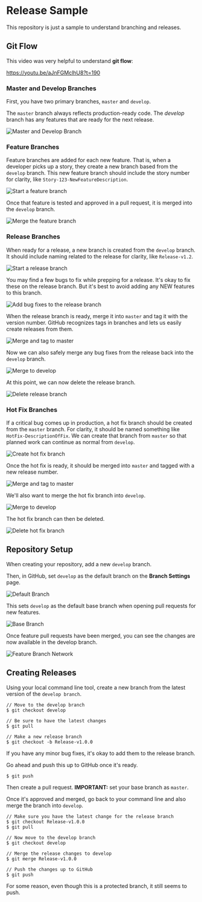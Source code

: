 # Release Sample
This repository is just a sample to understand branching and releases.

## Git Flow

This video was very helpful to understand **git flow**:

https://youtu.be/aJnFGMclhU8?t=190

### Master and Develop Branches

First, you have two primary branches, `master` and `develop`.

The `master` branch always reflects production-ready code. The _develop_ branch has any features that are ready for the next release.

![Master and Develop Branch][01]

### Feature Branches

Feature branches are added for each new feature. That is, when a developer picks up a story, they create a new branch based from the `develop` branch. This new feature branch should include the story number for clarity, like `Story-123-NewFeatureDescription`.

![Start a feature branch][02]

Once that feature is tested and approved in a pull request, it is merged into the `develop` branch.

![Merge the feature branch][03]

### Release Branches

When ready for a release, a new branch is created from the `develop` branch. It should include naming related to the release for clarity, like `Release-v1.2`.

![Start a release branch][04]

You may find a few bugs to fix while prepping for a release. It's okay to fix these on the release branch. But it's best to avoid adding any NEW features to this branch.

![Add bug fixes to the release branch][05]

When the release branch is ready, merge it into `master` and tag it with the version number. GitHub recognizes tags in branches and lets us easily create releases from them.

![Merge and tag to master][06]

Now we can also safely merge any bug fixes from the release back into the `develop` branch.

![Merge to develop][07]

At this point, we can now delete the release branch.

![Delete release branch][08]

### Hot Fix Branches

If a critical bug comes up in production, a hot fix branch should be created from the `master` branch. For clarity, it should be named something like `HotFix-DescriptionOfFix`. We can create that branch from `master` so that planned work can continue as normal from `develop`.

![Create hot fix branch][09]

Once the hot fix is ready, it should be merged into `master` and tagged with a new release number.

![Merge and tag to master][10]

We'll also want to merge the hot fix branch into `develop`.

![Merge to develop][11]

The hot fix branch can then be deleted.

![Delete hot fix branch][12]

## Repository Setup

When creating your repository, add a new `develop` branch.

Then, in GitHub, set `develop` as the default branch on the **Branch Settings** page.

![Default Branch][DefaultBranch]

This sets `develop` as the default base branch when opening pull requests for new features.

![Base Branch][BaseBranch]

Once feature pull requests have been merged, you can see the changes are now available in the develop branch.

![Feature Branch Network][BranchNetwork_Feature]

## Creating Releases

Using your local command line tool, create a new branch from the latest version of the `develop branch`.

```
// Move to the develop branch
$ git checkout develop

// Be sure to have the latest changes
$ git pull

// Make a new release branch
$ git checkout -b Release-v1.0.0
```

If you have any minor bug fixes, it's okay to add them to the release branch.

Go ahead and push this up to GitHub once it's ready.

```
$ git push
```

Then create a pull request. **IMPORTANT:** set your base branch as `master`.

Once it's approved and merged, go back to your command line and also merge the branch into `develop`.

```
// Make sure you have the latest change for the release branch
$ git checkout Release-v1.0.0
$ git pull

// Now move to the develop branch
$ git checkout develop

// Merge the release changes to develop
$ git merge Release-v1.0.0

// Push the changes up to GitHub
$ git push
```

For some reason, even though this is a protected branch, it still seems to push.


[01]: /images/01_MasterAndDevelopBranches.png "Master and Develop branch"
[02]: /images/02_StartFeatureBranch.png "Start a feature branch"
[03]: /images/03_MergeFeatureBranch.png "Merge the feature branch"
[04]: /images/04_StartReleaseBranch.png "Start a release branch"
[05]: /images/05_ReleaseBugFixes.png "Add bug fixes to release branch"
[06]: /images/06_MergeReleaseMaster.png "Merge the release branch to master"
[07]: /images/07_MergeReleaseDevelop.png "Merge the release branch to develop"
[08]: /images/08_DeleteReleaseBranch.png "Delete release branch"
[09]: /images/09_HotFixBranch.png "Create a hot fix branch"
[10]: /images/10_MergeHotFixMaster.png "Merge the hot fix to master"
[11]: /images/11_MergeHotFixDevelop.png "Merge the hot fix to develop"
[12]: /images/12_DeleteHotFixBranch.png "Delete hot fix branch"
[DefaultBranch]: /images/DefaultBranch.png "Default Branch"
[BaseBranch]: /images/BaseBranch.png "Develop as Base Branch"
[BranchNetwork_Feature]: /images/BranchNetwork_Feature.png "Feature Branch"
